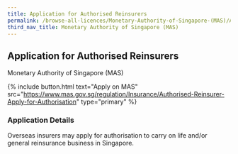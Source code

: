 ```yaml
---
title: Application for Authorised Reinsurers
permalink: /browse-all-licences/Monetary-Authority-of-Singapore-(MAS)/Application-for-Authorised-Reinsurers
third_nav_title: Monetary Authority of Singapore (MAS)
---
```


## Application for Authorised Reinsurers

Monetary Authority of Singapore (MAS)

{% include button.html text="Apply on MAS" src="https://www.mas.gov.sg/regulation/Insurance/Authorised-Reinsurer-Apply-for-Authorisation" type="primary" %}

### Application Details

<p>Overseas insurers may apply for authorisation to carry on life and/or general reinsurance business in Singapore.</p>

